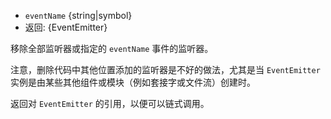 <!-- YAML
added: v0.1.26
-->
* `eventName` {string|symbol}
* 返回: {EventEmitter}

移除全部监听器或指定的 `eventName` 事件的监听器。

注意，删除代码中其他位置添加的监听器是不好的做法，尤其是当 `EventEmitter` 实例是由某些其他组件或模块（例如套接字或文件流）创建时。

返回对 `EventEmitter` 的引用，以便可以链式调用。



